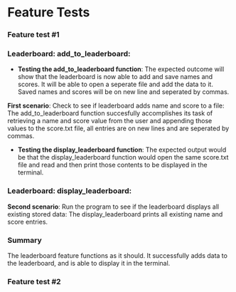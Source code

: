 # Feature Tests

### Feature test #1

### Leaderboard: add_to_leaderboard:

- **Testing the add_to_leaderboard function**: The expected outcome will show that the leaderboard is now able to add and save names and scores. It will be able to open a seperate file and add the data to it. Saved names and scores will be on new line and seperated by commas.

**First scenario**: Check to see if leaderboard adds name and score to a file:
The add_to_leaderboard function succesfully accomplishes its task of retrieving a name and score value from the user and appending those values to the score.txt file, all entries are on new lines and are seperated by commas.

- **Testing the display_leaderboard function**: The expected output would be that the display_leaderboard function would open the same score.txt file and read and then print those contents to be displayed in the terminal.



### Leaderboard: display_leaderboard:


**Second scenario**: Run the program to see if the leaderboard displays all existing stored data: The display_leaderboard prints all existing name and score entries. 

### Summary
The leaderboard feature functions as it should. It successfully adds data to the leaderboard, and is able to display it in the terminal.

### Feature test #2



